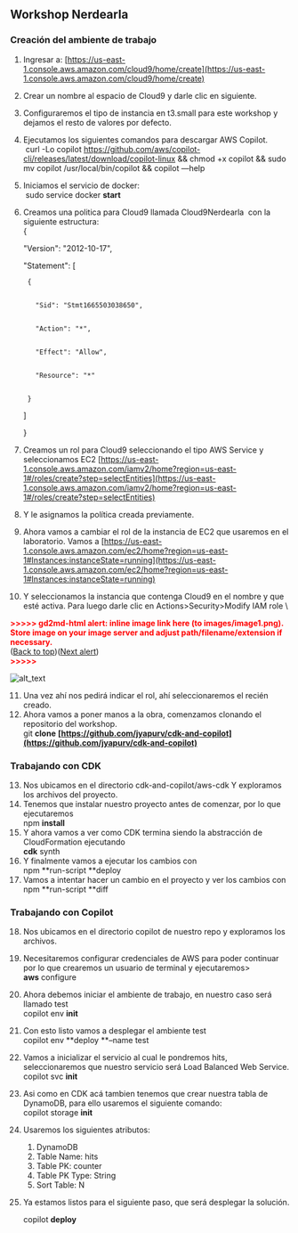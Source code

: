 ## Workshop Nerdearla


### Creación del ambiente de trabajo



1. Ingresar a: [https://us-east-1.console.aws.amazon.com/cloud9/home/create](https://us-east-1.console.aws.amazon.com/cloud9/home/create)
2. Crear un nombre al espacio de Cloud9 y darle clic en siguiente.
3. Configuraremos el tipo de instancia en t3.small para este workshop y dejamos el resto de valores por defecto.
4. Ejecutamos los siguientes comandos para descargar AWS Copilot. \
 curl -Lo copilot https://github.com/aws/copilot-cli/releases/latest/download/copilot-linux && chmod +x copilot && sudo mv copilot /usr/local/bin/copilot && copilot —help
5. Iniciamos el servicio de docker: \
 sudo service docker **start**
6. Creamos una politica para Cloud9 llamada Cloud9Nerdearla  con la siguiente estructura: \
{

      "Version": "2012-10-17",


      "Statement": [


        {


          "Sid": "Stmt1665503038650",


          "Action": "*",


          "Effect": "Allow",


          "Resource": "*"


        }


      ]


    }

7. Creamos un rol para Cloud9 seleccionando el tipo AWS Service y seleccionamos EC2 [https://us-east-1.console.aws.amazon.com/iamv2/home?region=us-east-1#/roles/create?step=selectEntities](https://us-east-1.console.aws.amazon.com/iamv2/home?region=us-east-1#/roles/create?step=selectEntities) 
8. Y le asignamos la política creada previamente.
9. Ahora vamos a cambiar el rol de la instancia de EC2 que usaremos en el laboratorio. Vamos a [https://us-east-1.console.aws.amazon.com/ec2/home?region=us-east-1#Instances:instanceState=running](https://us-east-1.console.aws.amazon.com/ec2/home?region=us-east-1#Instances:instanceState=running) 
10. Y seleccionamos la instancia que contenga Cloud9 en el nombre y que esté activa. Para luego darle clic en Actions>Security>Modify IAM role \


<p id="gdcalert1" ><span style="color: red; font-weight: bold">>>>>>  gd2md-html alert: inline image link here (to images/image1.png). Store image on your image server and adjust path/filename/extension if necessary. </span><br>(<a href="#">Back to top</a>)(<a href="#gdcalert2">Next alert</a>)<br><span style="color: red; font-weight: bold">>>>>> </span></p>


![alt_text](images/image1.png "image_tooltip")

11. Una vez ahí nos pedirá indicar el rol, ahí seleccionaremos el recién creado.
12. Ahora vamos a poner manos a la obra, comenzamos clonando el repositorio del workshop. \
git **clone** **[https://github.com/jyapurv/cdk-and-copilot](https://github.com/jyapurv/cdk-and-copilot)**


### Trabajando con CDK



13. Nos ubicamos en el directorio cdk-and-copilot/aws-cdk Y exploramos los archivos del proyecto.
14. Tenemos que instalar nuestro proyecto antes de comenzar, por lo que ejecutaremos \
npm **install**
15. Y ahora vamos a ver como CDK termina siendo la abstracción de CloudFormation ejecutando \
**cdk** synth
16. Y finalmente vamos a ejecutar los cambios con  \
npm **run-script **deploy
17. Vamos a intentar hacer un cambio en el proyecto y ver los cambios con \
npm **run-script **diff


### Trabajando con Copilot



18. Nos ubicamos en el directorio copilot de nuestro repo y exploramos los archivos.
19. Necesitaremos configurar credenciales de AWS para poder continuar por lo que crearemos un usuario de terminal y ejecutaremos> \
**aws** configure
20. Ahora debemos iniciar el ambiente de trabajo, en nuestro caso será llamado test \
copilot env **init**
21. Con esto listo vamos a desplegar el ambiente test \
copilot env **deploy **–name test
22. Vamos a inicializar el servicio al cual le pondremos hits, seleccionaremos que nuestro servicio será Load Balanced Web Service. \
copilot svc **init**
23. Asi como en CDK acá tambien tenemos que crear nuestra tabla de DynamoDB, para ello usaremos el siguiente comando: \
copilot storage **init**
24. Usaremos los siguientes atributos:
    1. DynamoDB
    2. Table Name: hits
    3. Table PK: counter
    4. Table PK Type: String
    5. Sort Table: N
25. Ya estamos listos para el siguiente paso, que será desplegar la solución.

    copilot **deploy**
